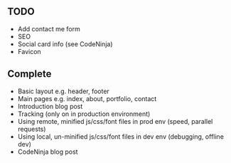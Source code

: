 ## TODO

- Add contact me form
- SEO
- Social card info (see CodeNinja)
- Favicon

## Complete

- Basic layout e.g. header, footer
- Main pages e.g. index, about, portfolio, contact
- Introduction blog post
- Tracking (only on in production environment)
- Using remote, minified js/css/font files in prod env (speed, parallel requests)
- Using local, un-minified js/css/font files in dev env (debugging, offline dev)
- CodeNinja blog post
